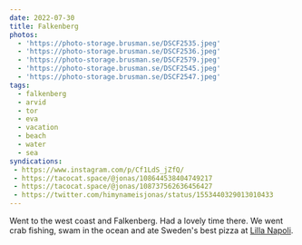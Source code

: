 ```yaml
---
date: 2022-07-30
title: Falkenberg
photos:
  - 'https://photo-storage.brusman.se/DSCF2535.jpeg'
  - 'https://photo-storage.brusman.se/DSCF2536.jpeg'
  - 'https://photo-storage.brusman.se/DSCF2579.jpeg'
  - 'https://photo-storage.brusman.se/DSCF2545.jpeg'
  - 'https://photo-storage.brusman.se/DSCF2547.jpeg'
tags:
  - falkenberg
  - arvid
  - tor
  - eva
  - vacation
  - beach
  - water
  - sea
syndications:
 - https://www.instagram.com/p/Cf1LdS_jZfQ/
 - https://tacocat.space/@jonas/108644538404749217
 - https://tacocat.space/@jonas/108737562636456427
 - https://twitter.com/himynameisjonas/status/1553440329013010433
---
```


Went to the west coast and Falkenberg. Had a lovely time there. We went crab fishing, swam in the ocean and ate Sweden's best pizza at [Lilla Napoli][1].

[1]: https://lillanapoli.se
